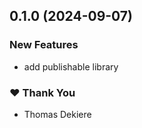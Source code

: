 ## 0.1.0 (2024-09-07)


### New Features

- add publishable library


### ❤️  Thank You

- Thomas Dekiere